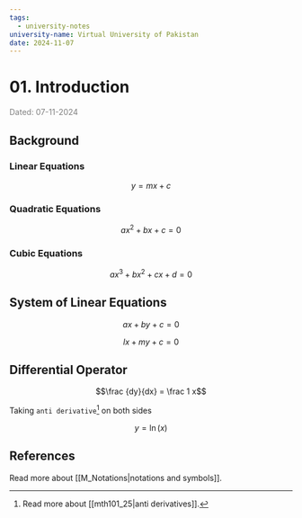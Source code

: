 ```yaml
---
tags:
  - university-notes
university-name: Virtual University of Pakistan
date: 2024-11-07
---
```


# 01. Introduction

<span style="color: gray;">Dated: 07-11-2024</span>

## Background

### Linear Equations

$$y = mx + c$$

### Quadratic Equations

$$ax^2 + bx + c = 0$$

### Cubic Equations

$$ax^3 + bx^2 + cx + d = 0$$

## System of Linear Equations

$$ax + by + c = 0$$

$$lx + my + c = 0$$

## Differential Operator

$$\frac {dy}{dx} = \frac 1 x$$

Taking `anti derivative`[^1] on both sides

$$y = \ln (x)$$

## References

Read more about [[M_Notations|notations and symbols]].

[^1]: Read more about [[mth101_25|anti derivatives]].